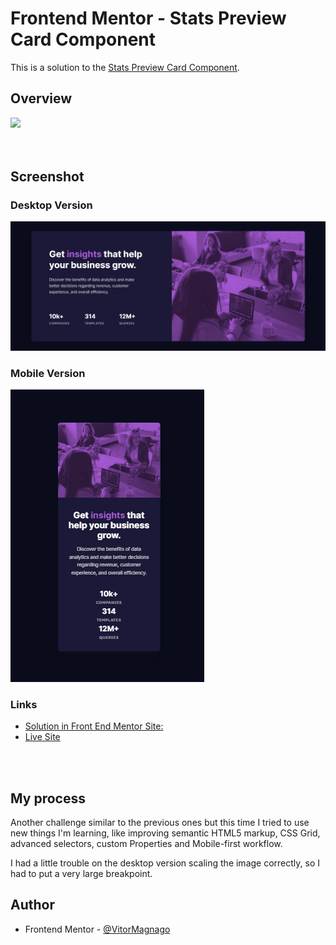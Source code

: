 # Frontend Mentor - Stats Preview Card Component

This is a solution to the [Stats Preview Card Component](https://www.frontendmentor.io/challenges/stats-preview-card-component-8JqbgoU62).

## Overview

 <img src="https://skillicons.dev/icons?i=html,css,vscode,git,github,figma" />

<br>
<br>
<br>

## Screenshot

### Desktop Version

![](images/desktop-solution.png)

### Mobile Version

![](images/mobile-solution.png)

### Links

- [Solution in Front End Mentor Site:](https://www.frontendmentor.io/solutions/nft-preview-card-component-7-GfK5bKTr)
- [Live Site](https://stats-preview-zeta.vercel.app/)

<br>
<br>

## My process

Another challenge similar to the previous ones but this time I tried to use new things I'm learning, like improving semantic HTML5 markup, CSS Grid, advanced selectors, custom Properties and Mobile-first workflow.

I had a little trouble on the desktop version scaling the image correctly, so I had to put a very large breakpoint.
<br>
## Author

- Frontend Mentor - [@VitorMagnago](https://www.frontendmentor.io/profile/VitorMagnago)
